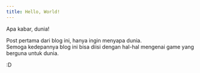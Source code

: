 ```yaml
---
title: Hello, World!
---
```


Apa kabar, dunia!

Post pertama dari blog ini, hanya ingin menyapa dunia.  
Semoga kedepannya blog ini bisa diisi dengan hal-hal mengenai game yang berguna untuk dunia.

:D